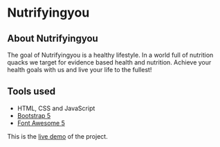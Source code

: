 # Nutrifyingyou

## About Nutrifyingyou
The goal of Nutrifyingyou is a healthy lifestyle. In a world full of nutrition quacks we target for evidence based health and nutrition. Achieve your health goals with us and live your life to the fullest!

## Tools used
* HTML, CSS and JavaScript
* [Bootstrap 5](https://getbootstrap.com/docs/5.0/getting-started/introduction/)
* [Font Awesome 5](https://fontawesome.com/)
<!---
 * [google map](https://www.embed-map.com/)
-->

This is the [live demo](https://nutrifyingyou.github.io/) of the project.